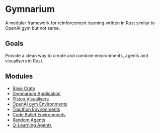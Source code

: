 # Gymnarium

A modular framework for reinforcement learning written in Rust similar to OpenAI gym but not same.

## Goals

Provide a clean way to create and combine environments, agents and visualisers in Rust.

## Modules

* [Base Crate](https://github.com/tiquthon/gymnarium_base)
* [Gymnarium Application](https://github.com/tiquthon/gymnarium_application)
* [Piston Visualisers](https://github.com/tiquthon/gymnarium_visualisers_piston)
* [OpenAI gym Environments](https://github.com/tiquthon/gymnarium_environments_gym)
* [Tiquthon Environments](https://github.com/tiquthon/gymnarium_environments_tiquthon)
* [Code Bullet Environments](https://github.com/tiquthon/gymnarium_environments_code_bullet)
* [Random Agents](https://github.com/tiquthon/gymnarium_agents_random)
* [Q-Learning Agents](https://github.com/tiquthon/gymnarium_agents_q_learning)
